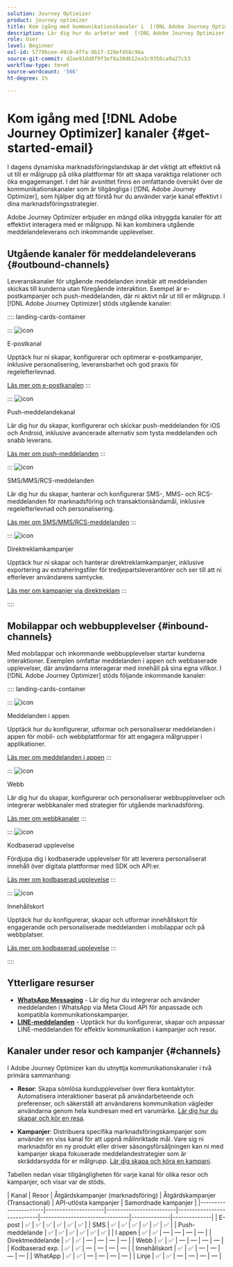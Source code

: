 ```yaml
---
solution: Journey Optimizer
product: journey optimizer
title: Kom igång med kommunikationskanaler i  [!DNL Adobe Journey Optimizer]
description: Lär dig hur du arbetar med  [!DNL Adobe Journey Optimizer] kommunikationskanaler.
role: User
level: Beginner
exl-id: 5779bcee-49c0-4ffa-9b17-329ef458c96a
source-git-commit: d2ae91dd8f9f3ef8a38db12ea3c9356ca9a27c53
workflow-type: tm+mt
source-wordcount: '566'
ht-degree: 1%

---
```



# Kom igång med [!DNL Adobe Journey Optimizer] kanaler {#get-started-email}

I dagens dynamiska marknadsföringslandskap är det viktigt att effektivt nå ut till er målgrupp på olika plattformar för att skapa varaktiga relationer och öka engagemanget. I det här avsnittet finns en omfattande översikt över de kommunikationskanaler som är tillgängliga i [!DNL Adobe Journey Optimizer], som hjälper dig att förstå hur du använder varje kanal effektivt i dina marknadsföringsstrategier.

Adobe Journey Optimizer erbjuder en mängd olika inbyggda kanaler för att effektivt interagera med er målgrupp. Ni kan kombinera utgående meddelandeleverans och inkommande upplevelser.

## Utgående kanaler för meddelandeleverans {#outbound-channels}

Leveranskanaler för utgående meddelanden innebär att meddelanden skickas till kunderna utan föregående interaktion. Exempel är e-postkampanjer och push-meddelanden, där ni aktivt når ut till er målgrupp. I [!DNL Adobe Journey Optimizer] stöds utgående kanaler:

:::: landing-cards-container

:::
![icon](https://cdn.experienceleague.adobe.com/icons/envelope.svg)

E-postkanal

Upptäck hur ni skapar, konfigurerar och optimerar e-postkampanjer, inklusive personalisering, leveransbarhet och god praxis för regelefterlevnad.

[Läs mer om e-postkanalen](../../rp_landing_pages/email-landing-page.md)
:::

:::
![icon](https://cdn.experienceleague.adobe.com/icons/bell.svg)

Push-meddelandekanal

Lär dig hur du skapar, konfigurerar och skickar push-meddelanden för iOS och Android, inklusive avancerade alternativ som tysta meddelanden och snabb leverans.

[Läs mer om push-meddelanden](../../rp_landing_pages/push-landing-page.md)
:::

:::
![icon](https://cdn.experienceleague.adobe.com/icons/comment-dots.svg)

SMS/MMS/RCS-meddelanden

Lär dig hur du skapar, hanterar och konfigurerar SMS-, MMS- och RCS-meddelanden för marknadsföring och transaktionsändamål, inklusive regelefterlevnad och personalisering.

[Läs mer om SMS/MMS/RCS-meddelanden](../../rp_landing_pages/sms-landing-page.md)
:::

:::
![icon](https://cdn.experienceleague.adobe.com/icons/mail-bulk.svg)

Direktreklamkampanjer

Upptäck hur ni skapar och hanterar direktreklamkampanjer, inklusive exportering av extraheringsfiler för tredjepartsleverantörer och ser till att ni efterlever användarens samtycke.

[Läs mer om kampanjer via direktreklam](../../rp_landing_pages/direct-mail-landing-page.md)
:::

::::

## Mobilappar och webbupplevelser {#inbound-channels}

Med mobilappar och inkommande webbupplevelser startar kunderna interaktioner. Exemplen omfattar meddelanden i appen och webbaserade upplevelser, där användarna interagerar med innehåll på sina egna villkor. I [!DNL Adobe Journey Optimizer] stöds följande inkommande kanaler:

:::: landing-cards-container

:::
![icon](https://cdn.experienceleague.adobe.com/icons/mobile.svg)

Meddelanden i appen

Upptäck hur du konfigurerar, utformar och personaliserar meddelanden i appen för mobil- och webbplattformar för att engagera målgrupper i applikationer.

[Läs mer om meddelanden i appen](../../rp_landing_pages/in-app-landing-page.md)
:::

:::
![icon](https://cdn.experienceleague.adobe.com/icons/globe.svg)

Webb

Lär dig hur du skapar, konfigurerar och personaliserar webbupplevelser och integrerar webbkanaler med strategier för utgående marknadsföring.

[Läs mer om webbkanaler](../../rp_landing_pages/web-landing-page.md)
:::

:::
![icon](https://cdn.experienceleague.adobe.com/icons/code.svg)

Kodbaserad upplevelse

Fördjupa dig i kodbaserade upplevelser för att leverera personaliserat innehåll över digitala plattformar med SDK och API:er.

[Läs mer om kodbaserad upplevelse](../../rp_landing_pages/code-based-experience-landing-page.md)
:::

:::
![icon](https://cdn.experienceleague.adobe.com/icons/id-card.svg)

Innehållskort

Upptäck hur du konfigurerar, skapar och utformar innehållskort för engagerande och personaliserade meddelanden i mobilappar och på webbplatser.

[Läs mer om kodbaserad upplevelse](../../rp_landing_pages/content-card-landing-page.md)
:::

::::


## Ytterligare resurser

- **[WhatsApp Messaging](../../rp_landing_pages/whatsapp-landing-page.md)** - Lär dig hur du integrerar och använder meddelanden i WhatsApp via Meta Cloud API för anpassade och kompatibla kommunikationskampanjer.
- **[LINE-meddelanden](../../rp_landing_pages/line-landing-page.md)** - Upptäck hur du konfigurerar, skapar och anpassar LINE-meddelanden för effektiv kommunikation i kampanjer och resor.

## Kanaler under resor och kampanjer {#channels}

I Adobe Journey Optimizer kan du utnyttja kommunikationskanaler i två primära sammanhang:

- **Resor**: Skapa sömlösa kundupplevelser över flera kontaktytor. Automatisera interaktioner baserat på användarbeteende och preferenser, och säkerställ att användarens kommunikation vägleder användarna genom hela kundresan med ert varumärke. [Lär dig hur du skapar och kör en resa](../building-journeys/journey-gs.md).

- **Kampanjer**: Distribuera specifika marknadsföringskampanjer som använder en viss kanal för att uppnå målinriktade mål. Vare sig ni marknadsför en ny produkt eller driver säsongsförsäljningen kan ni med kampanjer skapa fokuserade meddelandestrategier som är skräddarsydda för er målgrupp. [Lär dig skapa och köra en kampanj](../campaigns/get-started-with-campaigns.md).

Tabellen nedan visar tillgängligheten för varje kanal för olika resor och kampanjer, och visar var de stöds.

| Kanal | Resor | Åtgärdskampanjer (marknadsföring) | Åtgärdskampanjer (Transactional) | API-utlösta kampanjer | Samordnade kampanjer |
|----------------------|---------------------|-------------------------|----------------------------|--------------------------------|--------------|--------------|
| E-post | ✅ | ✅ | ✅ | ✅ | ✅ | ✅ |
| SMS | ✅ | ✅ | ✅ | ✅ | ✅ | ✅ |
| Push-meddelande | ✅ | ✅ | ✅ | ✅ | ✅ | ✅ |
| I appen | ✅ | ✅ | — | — | — | — |
| Direktmeddelande | ✅ | ✅ | — | — | — | — |
| Webb | ✅ | ✅ | — | — | — | — |
| Kodbaserad exp. | ✅ | ✅ | — | — | — | — |
| Innehållskort | ✅ | ✅ | — | — | — | — |
| WhatApp | ✅ | ✅ | — | — | — | — |
| Linje | ✅ | ✅ | — | — | — | — |
